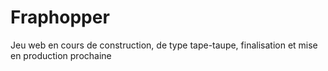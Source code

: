 # Fraphopper
Jeu web en cours de construction, de type tape-taupe, finalisation et mise en production prochaine
